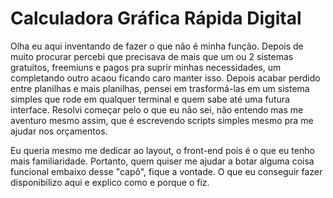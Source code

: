 # Calculadora Gráfica Rápida Digital
Olha eu aqui inventando de fazer o que não é minha função. 
Depois de muito procurar percebi que precisava de mais que um ou 2 sistemas gratuitos, freemiuns e pagos pra suprir minhas necessidades, um completando outro acaou ficando caro manter isso.
Depois acabar perdido entre planilhas e mais planilhas, pensei em trasformá-las em um sistema simples que rode em qualquer terminal e quem sabe até uma futura interface.
Resolvi começar pelo o que eu não sei, não entendo mas me aventuro mesmo assim, que é escrevendo scripts simples mesmo pra me ajudar nos orçamentos.

Eu queria mesmo me dedicar ao layout, o front-end pois é o que eu tenho mais familiaridade. Portanto, quem quiser me ajudar a botar alguma coisa funcional embaixo desse "capô", fique a vontade.
O que eu conseguir fazer disponibilizo aqui e explico como e porque o fiz.

